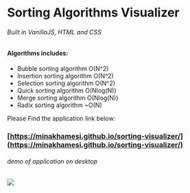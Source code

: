 # Sorting Algorithms Visualizer
###### Built in VanillaJS, HTML and CSS

#### Algorithms includes:
*  Bubble sorting algorithm O(N^2)
*  Insertion sorting algorithm O(N^2)
*  Selection sorting algorithm O(N^2)
*  Quick sorting algorithm O(Nlog(N))
*  Merge sorting algorithm O(Nlog(N))
*  Radix sorting algorithm ~O(N)

Please Find the application link below:
### [https://minakhamesi.github.io/sorting-visualizer/](https://minakhamesi.github.io/sorting-visualizer/)

###### demo of application on desktop

![](desktop.gif)